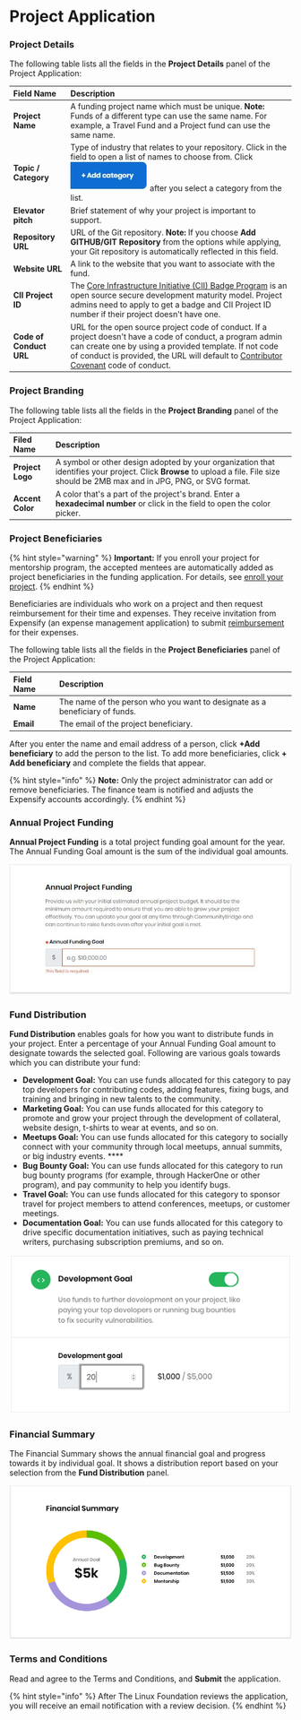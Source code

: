 # Project Application

### Project Details

The following table lists all the fields in the **Project Details** panel of the Project Application:

| Field Name | Description |
| :--- | :--- |
| **Project Name** | A funding project name which must be unique. **Note:** Funds of a different type can use the same name. For example, a Travel Fund and a Project fund can use the same name. |
| **Topic / Category**  | Type of industry that relates to your repository. Click in the field to open a list of names to choose from. Click ![](../.gitbook/assets/18088098%20%283%29%20%282%29.jpg) after you select a category from the list. |
| **Elevator pitch**  | Brief statement of why your project is important to support. |
| **Repository URL** | URL of the Git repository.  **Note:** If you choose **Add GITHUB/GIT Repository** from the options while applying, your Git repository is automatically reflected in this field. |
| **Website URL** | A link to the website that you want to associate with the fund. |
| **CII Project ID** | The [Core Infrastructure Initiative \(CII\) Badge Program](https://www.coreinfrastructure.org/programs/badge-program/) is an open source secure development maturity model. Project admins need to apply to get a badge and CII Project ID number if their project doesn't have one.  |
| **Code of Conduct URL** | URL for the open source project code of conduct. If a project doesn't have a code of conduct, a program admin can create one by using a provided template. If not code of conduct is provided, the URL will default to [Contributor Covenant](https://www.contributor-covenant.org/version/1/4/code-of-conduct) code of conduct.  |

### Project Branding

The following table lists all the fields in the **Project Branding** panel of the Project Application:

| Filed Name | Description |
| :--- | :--- |
| **Project Logo** | A symbol or other design adopted by your organization that identifies your project. Click **Browse** to upload a file. File size should be 2MB max and in JPG, PNG, or SVG format. |
| **Accent Color** | A color that's a part of the project's brand.  Enter a **hexadecimal number** or click in the field to open the color picker. |

### Project Beneficiaries

{% hint style="warning" %}
**Important:** If you enroll your project for mentorship program, the accepted mentees are automatically added as project beneficiaries in the funding application. For details, see [enroll your project](../mentorship/administrators/enroll-your-program/).
{% endhint %}

Beneficiaries are individuals who work on a project and then request reimbursement for their time and expenses. They receive invitation from Expensify \(an expense management application\) to submit  [reimbursement](get-reimbursed.md) for their expenses.

The following table lists all the fields in the **Project Beneficiaries** panel of the Project Application:

| Field Name | Description |
| :--- | :--- |
| **Name** | The name of the person who you want to designate as a beneficiary of funds. |
| **Email** | The email of the project beneficiary. |

After you enter the name and email address of a person, click **+Add beneficiary** to add the person to the list. To add more beneficiaries, click **+ Add beneficiary** and complete the fields that appear.

{% hint style="info" %}
**Note:** Only the project administrator can add or remove beneficiaries. The finance team is notified and adjusts the Expensify accounts accordingly.
{% endhint %}

### Annual Project Funding

**Annual Project Funding** is a total project funding goal amount for the year. The Annual Funding Goal amount is the sum of the individual goal amounts.

![Annual Project Funding](../.gitbook/assets/7418619.jpg)

### Fund Distribution

**Fund Distribution** enables goals for how you want to distribute funds in your project. Enter a percentage of your Annual Funding Goal amount to designate towards the selected goal. Following are various goals towards which you can distribute your fund:

* **Development Goal:** You can use funds allocated for this category to pay top developers for contributing codes, adding features, fixing bugs, and training and bringing in new talents to the community.
* **Marketing Goal:** You can use funds allocated for this category to promote and grow your project through the development of collateral, website design, t-shirts to wear at events, and so on.
* **Meetups Goal:** You can use funds allocated for this category to socially connect with your community through local meetups, annual summits, or big industry events. ****
* **Bug Bounty Goal:** You can use funds allocated for this category to run bug bounty programs \(for example, through HackerOne or other program\), and pay community to help you identify bugs.
* **Travel Goal:** You can use funds allocated for this category to sponsor travel for project members to attend conferences, meetups, or customer meetings.
* **Documentation Goal:** You can use funds allocated for this category to drive specific documentation initiatives, such as paying technical writers, purchasing subscription premiums, and so on.

![](../.gitbook/assets/7418622.png)

### Financial Summary

The Financial Summary shows the annual financial goal and progress towards it by individual goal. It shows a distribution report based on your selection from the **Fund Distribution** panel.

![Financial Summary](../.gitbook/assets/7418621.png)

### Terms and Conditions

Read and agree to the Terms and Conditions, and **Submit** the application.

{% hint style="info" %}
After The Linux Foundation reviews the application, you will receive an email notification with a review decision. 
{% endhint %}

